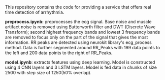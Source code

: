 This repository contains the code for providing a service that offers real time detection of arrhythmia. 

**preprocess.ipynb**: preprocesses the ecg signal. Base noise and muscle artifact noise is removed using Butterworth filter and DWT (Discrete Wave Transform); second highest frequency bands and lowest 3 frequency bands are removed to focus only on the part of the signal that gives the most information. RR peaks are detected using neurokit library's ecg_process method. Data is further segmented around RR_Peaks with 199 data points to the left and 200 data points to the right of RR_Peaks. 

**model.ipynb**: extracts features using deep learning. Model is constructed using 4 CNN layers and 3 LSTM layers. Model is fed data in chunks of size 2500 with step size of 1250(50% overlap).

